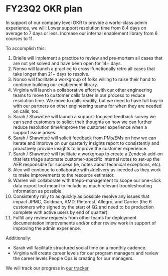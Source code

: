# FY23Q2 OKR plan

In support of our company level OKR to provide a world-class admin experience, we will:
Lower support resolution time from 8.4 days on average to 7 days or less.
Increase our internal enablement library from 6 courses to 11.

To accomplish this:

1. Brielle will implement a practice to review and pre-mortem all cases that are not yet solved and have been open for 14+ days.
2. Nonso will launch a practice to cross-functionally retro all cases that take longer than 21+ days to resolve.
3. Nonso will facilitate a workgroup of folks willing to raise their hand to continue building our enablement library.
4. Virginia will launch a collaborative effort with our other engineering teams to move to customer calls faster in our process to reduce resolution time. We move to calls readily, but we need to have full buy-in with our partners on other engineering teams for when they are needed on calls, too.
5. Sarah / Shawnteé will launch a support-focused feedback survey we can send customers to solicit their thoughts on how we can further reduce resolution time/improve the customer experience when a support issue arises.
6. Sarah / Shawnteé will solicit feedback from PMs/EMs on how we can iterate and improve on our quarterly insights report to consistently and proactively provide insights to improve the customer experience.
7. Sarah / Shawnteé will facilitate a workgroup to create a Zendesk add-on that lets triage automate customer-specific internal notes to set-up the AER responsible for success (ie, notes about technical exceptions, etc).
8. Alex will continue to collaborate with #delivery as-needed as they work to make improvements to the resource estimator.
9. Warren will collaborate with #repo-management to scope our one-click data export tool meant to include as much relevant troubleshooting information as possible.
10. Consistently rally to as quickly as possible resolve any issues that impact JPMC, Goldman, AMD, Pinterest, Allegro, and Carrier (the 6 customers who signed by the start of Q2 and need to be production complete with active users by end of quarter).
11. Fulfill any review requests from other teams for deployment documentation improvements and/or other review work in support of improving the admin experience.

Additionally:

- Sarah will facilitate structured social time on a monthly cadence.
- Virginia will create career levels for our program managers and review the career levels People Ops is creating for our managers.

We will track our progress in [our tracker](https://docs.google.com/spreadsheets/d/1Qgo70yLv9i4IcgeFShIAq68W2sauNw01Gim-bNzrgHs/edit#gid=0)
